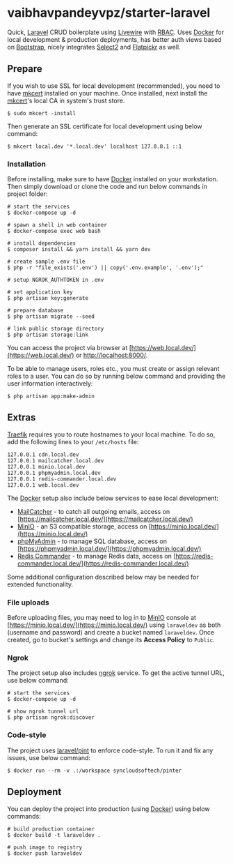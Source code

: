 # vaibhavpandeyvpz/starter-laravel

Quick, [Laravel](https://laravel.com/) CRUD boilerplate using [Livewire](https://laravel-livewire.com/) with [RBAC](https://spatie.be/docs/laravel-permission/v3/introduction).
Uses [Docker](https://www.docker.com) for local development & production deployments, has better auth views based on [Bootstrap](https://getbootstrap.com/docs/5.3/getting-started/introduction/), nicely integrates [Select2](https://select2.org/) and [Flatpickr](https://flatpickr.js.org/) as well.

## Prepare

If you wish to use SSL for local development (recommended), you need to have [mkcert](https://github.com/FiloSottile/mkcert) installed on your machine.
Once installed, next install the [mkcert](https://github.com/FiloSottile/mkcert)'s local CA in system's trust store.

```shell
$ sudo mkcert -install
```

Then generate an SSL certificate for local development using below command:

```shell
$ mkcert local.dev '*.local.dev' localhost 127.0.0.1 ::1
```

### Installation

Before installing, make sure to have [Docker](https://www.docker.com/) installed on your workstation.
Then simply download or clone the code and run below commands in project folder:

```shell
# start the services
$ docker-compose up -d

# spawn a shell in web container
$ docker-compose exec web bash

# install dependencies
$ composer install && yarn install && yarn dev

# create sample .env file
$ php -r "file_exists('.env') || copy('.env.example', '.env');"

# setup NGROK_AUTHTOKEN in .env

# set application key
$ php artisan key:generate

# prepare database
$ php artisan migrate --seed

# link public storage directory
$ php artisan storage:link
```

You can access the project via browser at [https://web.local.dev/](https://web.local.dev/) or [http://localhost:8000/](https://localhost:8000/).

To be able to manage users, roles etc., you must create or assign relevant roles to a user.
You can do so by running below command and providing the user information interactively:

```shell
$ php artisan app:make-admin
```

## Extras

[Traefik](https://traefik.io/) requires you to route hostnames to your local machine.
To do so, add the following lines to your `/etc/hosts` file:

```
127.0.0.1 cdn.local.dev
127.0.0.1 mailcatcher.local.dev
127.0.0.1 minio.local.dev
127.0.0.1 phpmyadmin.local.dev
127.0.0.1 redis-commander.local.dev
127.0.0.1 web.local.dev
```

The [Docker](https://www.docker.com/) setup also include below services to ease local development:

- [MailCatcher](https://mailcatcher.me/) - to catch all outgoing emails, access on [https://mailcatcher.local.dev/](https://mailcatcher.local.dev/)
- [MinIO](https://min.io/) - an S3 compatible storage, access on [https://minio.local.dev/](https://minio.local.dev/)
- [phpMyAdmin](https://www.phpmyadmin.net/) - to manage SQL database, access on [https://phpmyadmin.local.dev/](https://phpmyadmin.local.dev/)
- [Redis Commander](http://joeferner.github.io/redis-commander/) - to manage Redis data, access on [https://redis-commander.local.dev/](https://redis-commander.local.dev/)

Some additional configuration described below may be needed for extended functionality.

### File uploads

Before uploading files, you may need to log in to [MinIO](https://min.io/) console at [https://minio.local.dev/](https://minio.local.dev/) using `laraveldev` as both (username and password) and create a bucket named `laraveldev`.
Once created, go to bucket's settings and change its **Access Policy** to `Public`.

### Ngrok

The project setup also includes [ngrok](https://ngrok.com/) service. To get the active tunnel URL, use below command:

```shell
# start the services
$ docker-compose up -d

# show ngrok tunnel url
$ php artisan ngrok:discover
```

### Code-style

The project uses [laravel/pint](https://github.com/laravel/pint) to enforce code-style.
To run it and fix any issues, use below command:

```shell
$ docker run --rm -v .:/workspace syncloudsoftech/pinter
```

## Deployment

You can deploy the project into production (using [Docker](https://www.docker.com/)) using below commands:

```shell
# build production container
$ docker build -t laraveldev .

# push image to registry
$ docker push laraveldev
```
